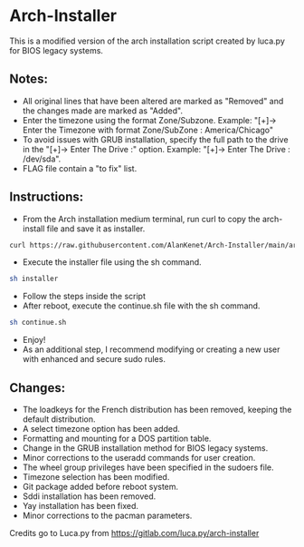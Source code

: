# Arch-Installer

This is a modified version of the arch installation script created by luca.py for BIOS legacy systems.

## Notes:

* All original lines that have been altered are marked as "Removed" and the changes made are marked as "Added".
* Enter the timezone using the format Zone/Subzone. Example: "[+]→ Enter the Timezone with format Zone/SubZone : America/Chicago"
* To avoid issues with GRUB installation, specify the full path to the drive in the "[+]→ Enter The Drive :" option. Example: "[+]→ Enter The Drive : /dev/sda".
* FLAG file contain a "to fix" list.

## Instructions:

* From the Arch installation medium terminal, run curl to copy the arch-install file and save it as installer.
```Bash
curl https://raw.githubusercontent.com/AlanKenet/Arch-Installer/main/arch-install > installer
```
* Execute the installer file using the sh command.
```Bash
sh installer
```
* Follow the steps inside the script
* After reboot, execute the continue.sh file with the sh command.
```Bash
sh continue.sh
```
* Enjoy!
* As an additional step, I recommend modifying or creating a new user with enhanced and secure sudo rules.

## Changes:

* The loadkeys for the French distribution has been removed, keeping the default distribution.
* A select timezone option has been added.
* Formatting and mounting for a DOS partition table.
* Change in the GRUB installation method for BIOS legacy systems.
* Minor corrections to the useradd commands for user creation.
* The wheel group privileges have been specified in the sudoers file.
* Timezone selection has been modified.
* Git package added before reboot system.
* Sddi installation has been removed.
* Yay installation has been fixed.
* Minor corrections to the pacman parameters.

Credits go to Luca.py from https://gitlab.com/luca.py/arch-installer
